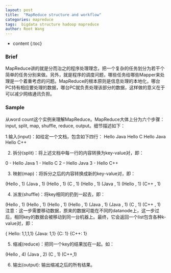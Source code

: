 ```yaml
---
layout: post
title:  "MapReduce structure and workflow"
categories: mapreduce
tags:  bigdata structure hadoop mapreduce
author: Root Wang
---
```


* content
{:toc}

### Brief

MapReduce讲的就是分而治之的程序处理理念，把一个复杂的任务划分为若干个简单的任务分别来做。另外，就是程序的调度问题，哪些任务给哪些Mapper来处理是一个着重考虑的问题。MapReduce的根本原则是信息处理的本地化，哪台PC持有相应要处理的数据，哪台PC就负责处理该部分的数据，这样做的意义在于可以减少网络通讯负担。





### Sample

从word count这个实例来理解MapReduce。MapReduce大体上分为六个步骤：input, split, map, shuffle, reduce, output。细节描述如下：

1.输入(input)：如给定一个文档，包含如下四行：
Hello Java
Hello C
Hello Java
Hello C++

2. 拆分(split)：将上述文档中每一行的内容转换为key-value对，即：

0 - Hello Java
1 - Hello C
2 – Hello Java
3 - Hello C++

3. 映射(map)：将拆分之后的内容转换成新的key-value对，即：

(Hello , 1)
(Java , 1)
(Hello , 1)
(C , 1)
(Hello , 1)
(Java , 1)
(Hello , 1)
(C++ , 1)

4. 派发(shuffle)：将key相同的扔到一起去，即：

(Hello , 1)
(Hello , 1)
(Hello , 1)
(Hello , 1)
(Java , 1)
(Java , 1)
(C , 1)
(C++ , 1)
注意：这一步需要移动数据，原来的数据可能在不同的datanode上，这一步过后，相同key的数据会被移动到同一台机器上。最终，它会返回一个list包含各种k-value对，即：

{ Hello: 1,1,1,1}
{Java: 1,1}
{C: 1}
{C++: 1}

5. 缩减(reduce)：把同一个key的结果加在一起。如：

(Hello , 4)
(Java , 2)
(C , 1)
(C++,1)

6. 输出(output): 输出缩减之后的所有结果。

